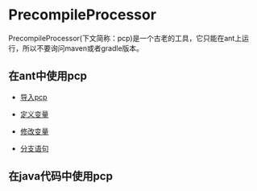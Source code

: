 # PrecompileProcessor

PrecompileProcessor(下文简称：pcp)是一个古老的工具，它只能在ant上运行，所以不要询问maven或者gradle版本。

## 在ant中使用pcp

* [导入pcp](https://github.com/alexyuyxj/PrecompileProcessor/wiki/%E5%AE%9A%E4%B9%89%E5%8F%98%E9%87%8F)

* [定义变量](https://github.com/alexyuyxj/PrecompileProcessor/wiki/%E5%AE%9A%E4%B9%89%E5%8F%98%E9%87%8F)

* [修改变量](https://github.com/alexyuyxj/PrecompileProcessor/wiki/%E4%BF%AE%E6%94%B9%E5%8F%98%E9%87%8F)

* [分支语句](https://github.com/alexyuyxj/PrecompileProcessor/wiki/%E5%88%86%E6%94%AF%E8%AF%AD%E5%8F%A5)

## 在java代码中使用pcp
